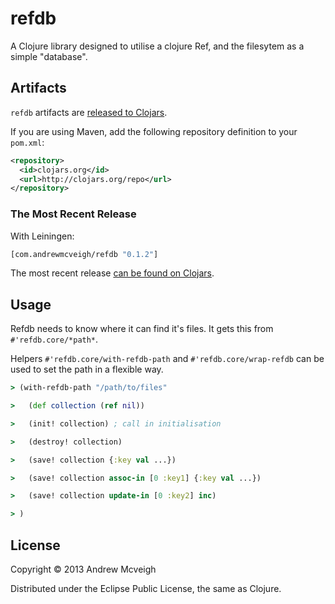 # refdb

A Clojure library designed to utilise a clojure Ref, and the filesytem as a
simple "database".

## Artifacts

`refdb` artifacts are [released to Clojars](https://clojars.org/com.andrewmcveigh/refdb).

If you are using Maven, add the following repository definition to your `pom.xml`:

``` xml
<repository>
  <id>clojars.org</id>
  <url>http://clojars.org/repo</url>
</repository>
```

### The Most Recent Release

With Leiningen:

``` clj
[com.andrewmcveigh/refdb "0.1.2"]
```

The most recent release [can be found on Clojars](https://clojars.org/com.andrewmcveigh/refdb).

## Usage

Refdb needs to know where it can find it's files. It gets this from
`#'refdb.core/*path*`.

Helpers `#'refdb.core/with-refdb-path` and `#'refdb.core/wrap-refdb` can be
used to set the path in a flexible way.

```clojure
> (with-refdb-path "/path/to/files"

>   (def collection (ref nil))

>   (init! collection) ; call in initialisation

>   (destroy! collection)

>   (save! collection {:key val ...})

>   (save! collection assoc-in [0 :key1] {:key val ...})

>   (save! collection update-in [0 :key2] inc)

> )
```

## License

Copyright © 2013 Andrew Mcveigh

Distributed under the Eclipse Public License, the same as Clojure.
